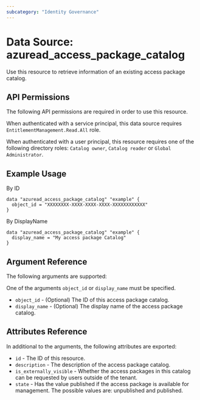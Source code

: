 ```yaml
---
subcategory: "Identity Governance"
---
```


# Data Source: azuread_access_package_catalog
Use this resource to retrieve information of an existing access package catalog.

## API Permissions
The following API permissions are required in order to use this resource.

When authenticated with a service principal, this data source requires `EntitlementManagement.Read.All` role.

When authenticated with a user principal, this resource requires one of the following directory roles: `Catalog owner`, `Catalog reader` or `Global Administrator`.

## Example Usage
By ID

```
data "azuread_access_package_catalog" "example" {
  object_id = "XXXXXXXX-XXXX-XXXX-XXXX-XXXXXXXXXXXX"
}
```

By DisplayName

```
data "azuread_access_package_catalog" "example" {
  display_name = "My access package Catalog"
}
```

## Argument Reference

The following arguments are supported:

One of the arguments `object_id` or `display_name` must be specified.

* `object_id` - (Optional) The ID of this access package catalog.
* `display_name` - (Optional) The display name of the access package catalog.


## Attributes Reference
In additional to the arguments, the following attributes are exported:

* `id` - The ID of this resource.
* `description` - The description of the access package catalog.
* `is_externally_visible` - Whether the access packages in this catalog can be requested by users outside of the tenant.
* `state` - Has the value published if the access package is available for management. The possible values are: unpublished and published.

